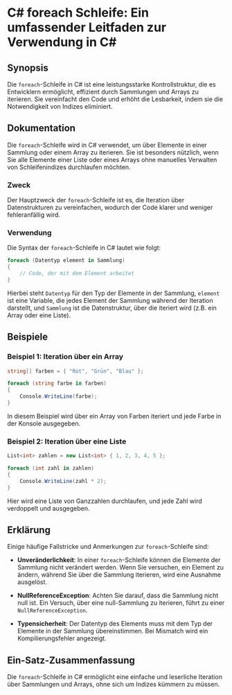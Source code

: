 <!--
Meta Description: # C# foreach Schleife: Ein umfassender Leitfaden zur Verwendung in C# ## Synopsis Die `foreach`-Schleife in C# ist eine leistungsstarke Kontrollstrukt...
Meta Keywords: die, der, foreach, und, sammlung
-->

# C# foreach Schleife: Ein umfassender Leitfaden zur Verwendung in C#

## Synopsis
Die `foreach`-Schleife in C# ist eine leistungsstarke Kontrollstruktur, die es Entwicklern ermöglicht, effizient durch Sammlungen und Arrays zu iterieren. Sie vereinfacht den Code und erhöht die Lesbarkeit, indem sie die Notwendigkeit von Indizes eliminiert.

## Dokumentation
Die `foreach`-Schleife wird in C# verwendet, um über Elemente in einer Sammlung oder einem Array zu iterieren. Sie ist besonders nützlich, wenn Sie alle Elemente einer Liste oder eines Arrays ohne manuelles Verwalten von Schleifenindizes durchlaufen möchten.

### Zweck
Der Hauptzweck der `foreach`-Schleife ist es, die Iteration über Datenstrukturen zu vereinfachen, wodurch der Code klarer und weniger fehleranfällig wird.

### Verwendung
Die Syntax der `foreach`-Schleife in C# lautet wie folgt:

```csharp
foreach (Datentyp element in Sammlung)
{
    // Code, der mit dem Element arbeitet
}
```

Hierbei steht `Datentyp` für den Typ der Elemente in der Sammlung, `element` ist eine Variable, die jedes Element der Sammlung während der Iteration darstellt, und `Sammlung` ist die Datenstruktur, über die iteriert wird (z.B. ein Array oder eine Liste).

## Beispiele
### Beispiel 1: Iteration über ein Array
```csharp
string[] farben = { "Rot", "Grün", "Blau" };

foreach (string farbe in farben)
{
    Console.WriteLine(farbe);
}
```
In diesem Beispiel wird über ein Array von Farben iteriert und jede Farbe in der Konsole ausgegeben.

### Beispiel 2: Iteration über eine Liste
```csharp
List<int> zahlen = new List<int> { 1, 2, 3, 4, 5 };

foreach (int zahl in zahlen)
{
    Console.WriteLine(zahl * 2);
}
```
Hier wird eine Liste von Ganzzahlen durchlaufen, und jede Zahl wird verdoppelt und ausgegeben.

## Erklärung
Einige häufige Fallstricke und Anmerkungen zur `foreach`-Schleife sind:

- **Unveränderlichkeit**: In einer `foreach`-Schleife können die Elemente der Sammlung nicht verändert werden. Wenn Sie versuchen, ein Element zu ändern, während Sie über die Sammlung iterieren, wird eine Ausnahme ausgelöst.
  
- **NullReferenceException**: Achten Sie darauf, dass die Sammlung nicht null ist. Ein Versuch, über eine null-Sammlung zu iterieren, führt zu einer `NullReferenceException`.

- **Typensicherheit**: Der Datentyp des Elements muss mit dem Typ der Elemente in der Sammlung übereinstimmen. Bei Mismatch wird ein Kompilierungsfehler angezeigt.

## Ein-Satz-Zusammenfassung
Die `foreach`-Schleife in C# ermöglicht eine einfache und leserliche Iteration über Sammlungen und Arrays, ohne sich um Indizes kümmern zu müssen.